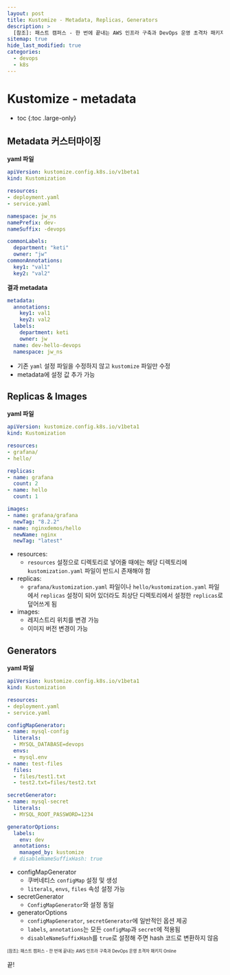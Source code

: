 ```yaml
---
layout: post
title: Kustomize - Metadata, Replicas, Generators
description: >
  [참조]: 패스트 캠퍼스 - 한 번에 끝내는 AWS 인프라 구축과 DevOps 운영 초격차 패키지 Online
sitemap: true
hide_last_modified: true
categories:
  - devops
  - k8s
---
```


# Kustomize - metadata

* toc
{:toc .large-only}

## Metadata 커스터마이징

**yaml 파일**

```yml
apiVersion: kustomize.config.k8s.io/v1beta1
kind: Kustomization

resources:
- deployment.yaml
- service.yaml

namespace: jw_ns
namePrefix: dev-
nameSuffix: -devops

commonLabels:
  department: "keti"
  owner: "jw"
commonAnnotations:
  key1: "val1"
  key2: "val2"
```

**결과 metadata**

```yml
metadata:
  annotations:
    key1: val1
    key2: val2
  labels:
    department: keti
    owner: jw
  name: dev-hello-devops
  namespace: jw_ns
```

- 기존 `yaml` 설정 파일을 수정하지 않고 `kustomize` 파일만 수정
- metadata에 설정 값 추가 가능

## Replicas & Images

**yaml 파일**

```yml
apiVersion: kustomize.config.k8s.io/v1beta1
kind: Kustomization

resources:
- grafana/
- hello/

replicas:
- name: grafana
  count: 2
- name: hello
  count: 1

images:
- name: grafana/grafana
  newTag: "8.2.2"
- name: nginxdemos/hello
  newName: nginx
  newTag: "latest"
```

- resources:
  - `resources` 설정으로 디렉토리로 넣어줄 때에는 해당 디렉토리에 `kustomization.yaml` 파일이 반드시 존재해야 함
- replicas:
  - `grafana/kustomization.yaml` 파일이나 `hello/kustomization.yaml` 파일에서 `replicas` 설정이 되어 있더라도 최상단 디렉토리에서 설정한 `replicas`로 덮어쓰게 됨
- images:
  - 레지스트리 위치를 변경 가능
  - 이미지 버전 변경이 가능

## Generators

**yaml 파일**

```yml
apiVersion: kustomize.config.k8s.io/v1beta1
kind: Kustomization

resources:
- deployment.yaml
- service.yaml

configMapGenerator:
- name: mysql-config
  literals:
  - MYSQL_DATABASE=devops
  envs:
  - mysql.env
- name: test-files
  files:
  - files/test1.txt
  - test2.txt=files/test2.txt

secretGenerator:
- name: mysql-secret
  literals:
  - MYSQL_ROOT_PASSWORD=1234

generatorOptions:
  labels:
    env: dev
  annotations:
    managed_by: kustomize
  # disableNameSuffixHash: true
```

- configMapGenerator
  - 쿠버네티스 `configMap` 설정 및 생성
  - `literals`, `envs`, `files` 속성 설정 가능
- secretGenerator
  - `ConfigMapGenerator`와 설정 동일
- generatorOptions
  - `configMapGenerator`, `secretGenerator`에 일반적인 옵션 제공
  - `labels`, `annotations`는 모든 `configMap`과 `secret`에 적용됨
  - `disableNameSuffixHash`를 `true`로 설정해 주면 hash 코드로 변환하지 않음 


<span style="font-size:70%">[참조]: 패스트 캠퍼스 - 한 번에 끝내는 AWS 인프라 구축과 DevOps 운영 초격차 패키지 Online

끝!
